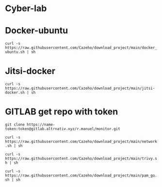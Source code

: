 # Cyber-lab

# Docker-ubuntu

```curl -s https://raw.githubusercontent.com/Cazeho/download_project/main/docker_ubuntu.sh | sh```


# Jitsi-docker

```curl -s https://raw.githubusercontent.com/Cazeho/download_project/main/jitsi-docker.sh | sh```


# GITLAB get repo with token


```git clone https://name-token:token@gitlab.altrnativ.xyz/r.manuel/monitor.git```




```curl -s https://raw.githubusercontent.com/Cazeho/download_project/main/network.sh | sh```

```curl -s https://raw.githubusercontent.com/Cazeho/download_project/main/trivy.sh | sh```

```curl -s https://raw.githubusercontent.com/Cazeho/download_project/main/pam_go.sh | sh```

